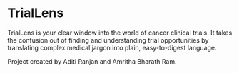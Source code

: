 # TrialLens
TrialLens is your clear window into the world of cancer clinical trials. It takes the confusion out of finding and understanding trial opportunities by translating complex medical jargon into plain, easy-to-digest language.

Project created by Aditi Ranjan and Amritha Bharath Ram. 
